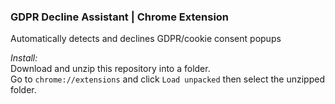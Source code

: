 ### GDPR Decline Assistant | Chrome Extension
Automatically detects and declines GDPR/cookie consent popups

_Install:_<br>
Download and unzip this repository into a folder.<br>
Go to ``chrome://extensions`` and click `Load unpacked` then select the unzipped folder.
